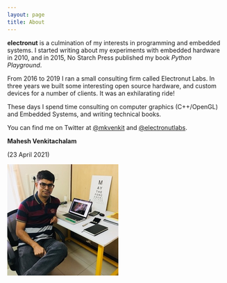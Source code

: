 ```yaml
---
layout: page
title: About
---
```


**electronut** is a culmination of my interests in programming and embedded systems. I started writing about my experiments with embedded hardware in 2010,
and in 2015, No Starch Press published my book *Python Playground*.

From 2016 to 2019 I ran a small consulting firm called Electronut Labs. In three years we built some interesting open source hardware, and custom devices 
for a number of clients. It was an exhilarating ride!

These days I spend time consulting on computer graphics (C++/OpenGL) and Embedded Systems, and writing technical books.

You can find me on Twitter at [@mkvenkit][1] and [@electronutlabs][2]. 

**Mahesh Venkitachalam**

(23 April 2021)

![portrait](images/mahesh-portrait.jpg)

[1]: https://twitter.com/mkvenkit
[2]: https://twitter.com/electronutLabs
